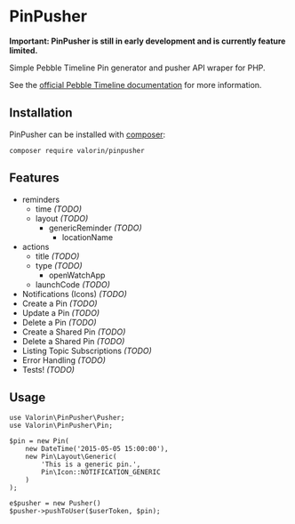 # PinPusher

**Important: PinPusher is still in early development and is currently feature limited.**

Simple Pebble Timeline Pin generator and pusher API wraper for PHP.

See the [official Pebble Timeline documentation](http://developer.getpebble.com/guides/timeline/) for more information.

## Installation

PinPusher can be installed with [composer](https://getcomposer.org/):

```
composer require valorin/pinpusher
```

## Features

- reminders
    - time *(TODO)*
    - layout *(TODO)*
        - genericReminder *(TODO)*
            - locationName
- actions
    - title *(TODO)*
    - type *(TODO)*
        - openWatchApp
    - launchCode *(TODO)*
- Notifications (Icons) *(TODO)*
- Create a Pin *(TODO)*
- Update a Pin *(TODO)*
- Delete a Pin *(TODO)*
- Create a Shared Pin *(TODO)*
- Delete a Shared Pin *(TODO)*
- Listing Topic Subscriptions *(TODO)*
- Error Handling *(TODO)*
- Tests! *(TODO)*

## Usage

```
use Valorin\PinPusher\Pusher;
use Valorin\PinPusher\Pin;

$pin = new Pin(
    new DateTime('2015-05-05 15:00:00'),
    new Pin\Layout\Generic(
        'This is a generic pin.',
        Pin\Icon::NOTIFICATION_GENERIC
    )
);

e$pusher = new Pusher()
$pusher->pushToUser($userToken, $pin);
```
